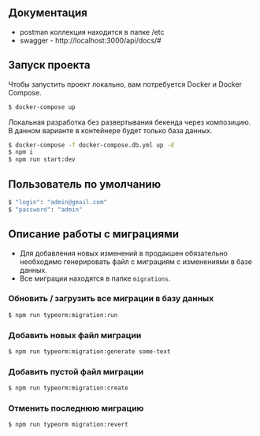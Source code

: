 ## Документация

- postman коллекция находится в папке /etc
- swagger - http://localhost:3000/api/docs/#

## Запуск проекта

Чтобы запустить проект локально, вам потребуется Docker и Docker Compose.

```bash
$ docker-compose up
```

Локальная разработка без развертывания бекенда через композицию. В данном варианте в контейнере будет только база данных.

```bash
$ docker-compose -f docker-compose.db.yml up -d
$ npm i
$ npm run start:dev
```

## Пользователь по умолчанию

```bash
$ "login": "admin@gmail.com"
$ "password": "admin"
```

## Описание работы с миграциями

- Для добавления новых изменений в продакшен обязательно необходимо генерировать файл с миграциям с изменениями в базе данных.
- Все миграции находятся в папке `migrations`.

### Обновить / загрузить все миграции в базу данных

```bash
$ npm run typeorm:migration:run
```

### Добавить новых файл миграции

```bash
$ npm run typeorm:migration:generate some-text
```

### Добавить пустой файл миграции

```bash
$ npm run typeorm:migration:create
```

### Отменить последнюю миграцию

```bash
$ npm run typeorm migration:revert
```
